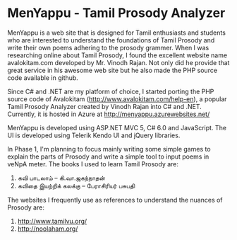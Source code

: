 MenYappu - Tamil Prosody Analyzer
==========
MenYappu is a web site that is designed for Tamil enthusiasts and students who are interested to understand the foundations of Tamil Prosody and write their own poems adhering to the prosody grammer. When I was researching online about Tamil Prosody, I found the excellent website name avalokitam.com developed by Mr. Vinodh Rajan. Not only did he provide that great service in his awesome web site but he also made the PHP source code available in github. 

Since C# and .NET are my platform of choice, I started porting the PHP source code of Avalokitam (http://www.avalokitam.com/help-en), a popular Tamil Prosody Analyzer created by Vinodh Rajan into C# and .NET. Currently, it is hosted in Azure at http://menyappu.azurewebsites.net/

MenYappu is developed using ASP.NET MVC 5, C# 6.0 and JavaScript. The UI is developed using Telerik Kendo UI and jQuery libraries.

In Phase 1, I'm planning to focus mainly writing some simple games to explain the parts of Prosody and write a simple tool to input poems in veNpA meter. The books I used to learn Tamil Prosody are:  
1. கவி பாடலாம் – கி.வா.ஜகந்நாதன்  
2. கவிதை இயற்றிக் கலக்கு – பேராசிரியர் பசுபதி  


The websites I frequently use as references to understand the nuances of Prosody are:  
1. http://www.tamilvu.org/  
2. http://noolaham.org/
